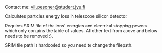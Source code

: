 Contact me: vili.pesonen@student.jyu.fi

Calculates particles energy loss in telescope silicon detector.

Requires SRIM file of the ions' energies and electrical stopping powers which only contains the table of values.
All other text from above and below needs to be removed :).

SRIM file path is hardcoded so you need to change the filepath.
